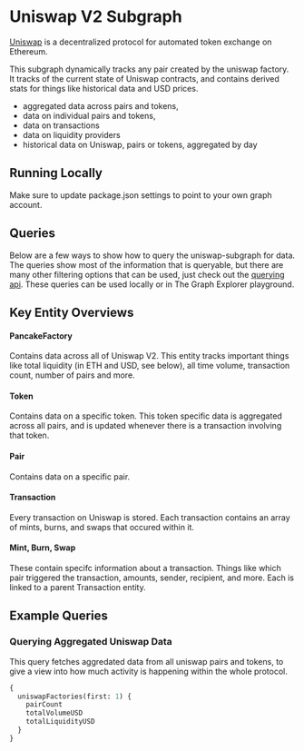 # Uniswap V2 Subgraph

[Uniswap](https://uniswap.org/) is a decentralized protocol for automated token exchange on Ethereum.

This subgraph dynamically tracks any pair created by the uniswap factory. It tracks of the current state of Uniswap contracts, and contains derived stats for things like historical data and USD prices.

- aggregated data across pairs and tokens,
- data on individual pairs and tokens,
- data on transactions
- data on liquidity providers
- historical data on Uniswap, pairs or tokens, aggregated by day

## Running Locally

Make sure to update package.json settings to point to your own graph account.

## Queries

Below are a few ways to show how to query the uniswap-subgraph for data. The queries show most of the information that is queryable, but there are many other filtering options that can be used, just check out the [querying api](https://thegraph.com/docs/graphql-api). These queries can be used locally or in The Graph Explorer playground.

## Key Entity Overviews

#### PancakeFactory

Contains data across all of Uniswap V2. This entity tracks important things like total liquidity (in ETH and USD, see below), all time volume, transaction count, number of pairs and more.

#### Token

Contains data on a specific token. This token specific data is aggregated across all pairs, and is updated whenever there is a transaction involving that token.

#### Pair

Contains data on a specific pair.

#### Transaction

Every transaction on Uniswap is stored. Each transaction contains an array of mints, burns, and swaps that occured within it.

#### Mint, Burn, Swap

These contain specifc information about a transaction. Things like which pair triggered the transaction, amounts, sender, recipient, and more. Each is linked to a parent Transaction entity.

## Example Queries

### Querying Aggregated Uniswap Data

This query fetches aggredated data from all uniswap pairs and tokens, to give a view into how much activity is happening within the whole protocol.

```graphql
{
  uniswapFactories(first: 1) {
    pairCount
    totalVolumeUSD
    totalLiquidityUSD
  }
}
```
